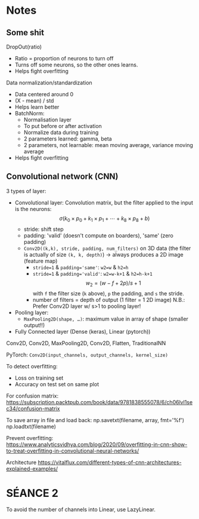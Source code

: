 # Notes

## Some shit

DropOut(ratio)
- Ratio = proportion of neurons to turn off
- Turns off some neurons, so the other ones learns.
- Helps fight overfitting

Data normalization/standardization
- Data centered around 0
- (X - mean) / std
- Helps learn better
- BatchNorm: 
    - Normalisation layer
    - To put before or after activation
    - Normalize data during training
    - 2 parameters learned: gamma, beta
    - 2 parameters, not learnable: mean moving average, variance moving average
- Helps fight overfitting


## Convolutional network (CNN)

3 types of layer:
- Convolutional layer: Convolution matrix, but the filter applied to the input is the neurons:
    $$\sigma(k_0 \times p_0 + k_1 \times p_1 + \cdots + k_8 \times p_8 + b)$$
    - stride: shift step
    - padding: 'valid' (doesn't compute on boarders), 'same' (zero padding)
    - `Conv2D((k,k), stride, padding, num_filters)` on 3D data (the filter is actually of size `(k, k, depth)`) -> always produces a 2D image (feature map)
        - `stride=1` & `padding='same'`: `w2=w` & `h2=h`
        - `stride=1` & `padding='valid'`: `w2=w-k+1` & `h2=h-k+1`
        $$w_2 = \left( w - f + 2p \right) / s + 1$$
        with `f` the filter size (`k` above), `p` the padding, and `s` the stride.
        - number of filters = depth of output (1 filter = 1 2D image)
    N.B.: Prefer Conv2D layer w/ s>1 to pooling layer!
- Pooling layer:
    - `MaxPooling2D(shape, …)`: maximum value in array of shape (smaller output!!)
- Fully Connected layer (Dense (keras), Linear (pytorch))

Conv2D, Conv2D, MaxPooling2D, Conv2D, Flatten, TraditionalNN

PyTorch: `Conv2D(input_channels, output_channels, kernel_size)`


To detect overfitting:
- Loss on training set
- Accuracy on test set
on same plot

For confusion matrix:
https://subscription.packtpub.com/book/data/9781838555078/6/ch06lvl1sec34/confusion-matrix

To save array in file and load back:
np.savetxt(filename, array, fmt='%f') 
np.loadtxt(filename)

Prevent overfitting:
https://www.analyticsvidhya.com/blog/2020/09/overfitting-in-cnn-show-to-treat-overfitting-in-convolutional-neural-networks/

Architecture
https://vitalflux.com/different-types-of-cnn-architectures-explained-examples/

# SÉANCE 2

To avoid the number of channels into Linear, use LazyLinear.
